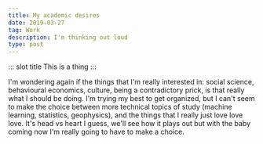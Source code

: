 ```yaml
---
title: My academic desires
date: 2019-03-27
tag: Work
description: I'm thinking out loud
type: post
---
```


::: slot title
This is a thing
:::

I'm wondering again if the things that I'm really interested in: social science, behavioural economics, culture, being
a contradictory prick, is that really what I should be doing. I'm trying my best to get organized, but I can't seem
to make the choice between more technical topics of study (machine learning, statistics, geophysics), and the
things that I really just love love love. It's head vs heart I guess, we'll see how it plays out but with the
baby coming now I'm really going to have to make a choice.
 
